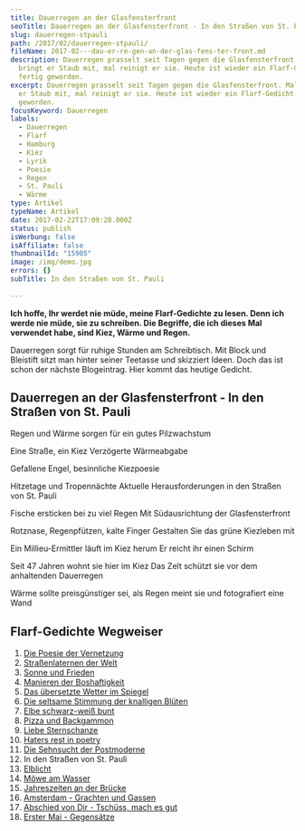 ```yaml
---
title: Dau­er­re­gen an der Glas­fens­ter­front
seoTitle: Dauerregen an der Glasfensterfront - In den Straßen von St. Pauli
slug: dauerregen-stpauli
path: /2017/02/dauerregen-stpauli/
fileName: 2017-02---dau-er-re-gen-an-der-glas-fens-ter-front.md
description: Dauerregen prasselt seit Tagen gegen die Glasfensterfront. Mal
  bringt er Staub mit, mal reinigt er sie. Heute ist wieder ein Flarf-Gedicht
  fertig geworden.
excerpt: Dauerregen prasselt seit Tagen gegen die Glasfensterfront. Mal bringt
  er Staub mit, mal reinigt er sie. Heute ist wieder ein Flarf-Gedicht fertig
  geworden.
focusKeyword: Dauerregen
labels:
  - Dauerregen
  - Flarf
  - Hamburg
  - Kiez
  - Lyrik
  - Poesie
  - Regen
  - St. Pauli
  - Wärme
type: Artikel
typeName: Artikel
date: 2017-02-22T17:09:28.000Z
status: publish
isWerbung: false
isAffiliate: false
thumbnailId: "15905"
image: /img/demo.jpg
errors: {}
subTitle: In den Straßen von St. Pauli
  
---
```


**Ich hoffe, Ihr werdet nie müde, meine Flarf-Gedichte zu lesen. Denn ich werde
nie müde, sie zu schreiben. Die Begriffe, die ich dieses Mal verwendet habe,
sind Kiez, Wärme und Regen.**

Dauerregen sorgt für ruhige Stunden am Schreibtisch. Mit Block und Bleistift
sitzt man hinter seiner Teetasse und skizziert Ideen. Doch das ist schon der
nächste Blogeintrag. Hier kommt das heutige Gedicht.

## Dauerregen an der Glasfensterfront - In den Straßen von St. Pauli

Regen und Wärme sorgen für ein gutes Pilzwachstum

Eine Straße, ein Kiez Verzögerte Wärmeabgabe

Gefallene Engel, besinnliche Kiezpoesie

Hitzetage und Tropennächte Aktuelle Herausforderungen in den Straßen von St.
Pauli

Fische ersticken bei zu viel Regen Mit Südausrichtung der Glasfensterfront

Rotznase, Regenpfützen, kalte Finger Gestalten Sie das grüne Kiezleben mit

Ein Millieu-Ermittler läuft im Kiez herum Er reicht ihr einen Schirm

Seit 47 Jahren wohnt sie hier im Kiez Das Zelt schützt sie vor dem anhaltenden
Dauerregen

Wärme sollte preisgünstiger sei, als Regen meint sie und fotografiert eine Wand

## Flarf-Gedichte Wegweiser

1.  [Die Poesie der Vernetzung](/2016/03/flarf-inspiration-aus-dem-internet-die-poesie-der-vernetzung/)
1.  [Straßenlaternen der Welt](/2016/03/strassenlaternen-der-welt-eine-romantische-bildergalerie/)
1.  [Sonne und Frieden](/2016/03/sonne-und-frieden/)
1.  [Manieren der Boshaftigkeit](/2016/04/manieren-der-boshaftigkeit/)
1.  [Das übersetzte Wetter im Spiegel](/2016/05/das-uebersetzte-wetter-im-spiegel/)
1.  [Die seltsame Stimmung der knalligen Blüten](/2016/10/die-seltsame-stimmung-der-knalligen-blueten/)
1.  [Elbe schwarz-weiß bunt](/2017/01/elbe-schwarz-weiss-bunt-bildergalerie-mit-flarfgedicht/)
1.  [Pizza und Backgammon](/2017/01/drei-koenige/)
1.  [Liebe Sternschanze](/2017/01/liebe-sternschanze/)
1.  [Haters rest in poetry](/2017/02/haters-rest-in-poetry/)
1.  [Die Sehnsucht der Postmoderne](/2017/02/die-sehnsucht-der-postmoderne/)
1.  In den Straßen von St. Pauli
1.  [Elblicht](/2018/01/elblicht-flarfgedicht-zum-jahresanfang/)
1.  [Möwe am Wasser](/2018/01/moewe-am-wasser/)
1.  [Jahreszeiten an der Brücke](/2018/02/ein-fleet-im-verlauf-der-jahreszeiten/)
1.  [Amsterdam - Grachten und Gassen](/2018/03/amsterdam/)
1.  [Abschied von Dir - Tschüss, mach es gut](/2018/04/abschied-von-dir/)
1.  [Erster Mai - Gegensätze](/2018/05/erster-mai-gegensaetze/)

  